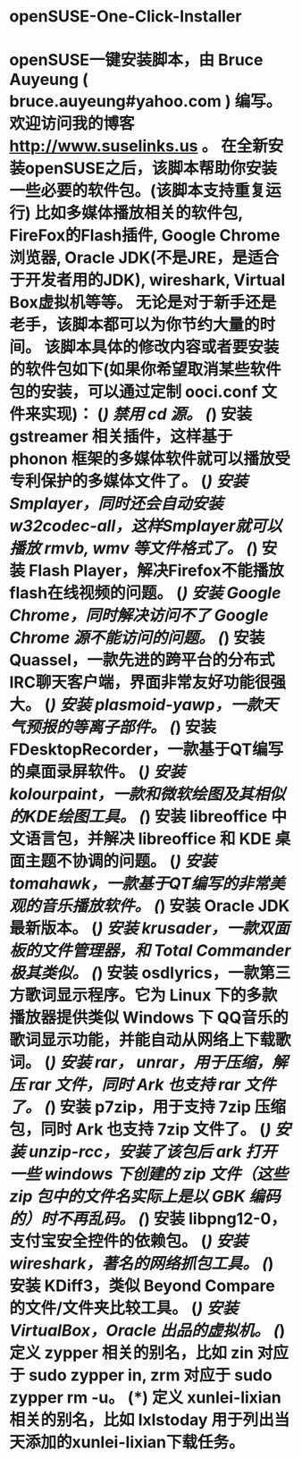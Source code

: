 openSUSE-One-Click-Installer
============================

openSUSE一键安装脚本，由 Bruce Auyeung ( bruce.auyeung#yahoo.com ) 编写。
欢迎访问我的博客 http://www.suselinks.us 。
在全新安装openSUSE之后，该脚本帮助你安装一些必要的软件包。(该脚本支持重复运行)
比如多媒体播放相关的软件包, FireFox的Flash插件, Google Chrome浏览器,  Oracle JDK(不是JRE，是适合于开发者用的JDK), wireshark, Virtual Box虚拟机等等。
无论是对于新手还是老手，该脚本都可以为你节约大量的时间。
该脚本具体的修改内容或者要安装的软件包如下(如果你希望取消某些软件包的安装，可以通过定制 ooci.conf 文件来实现)：
(*) 禁用 cd 源。
(*) 安装 gstreamer 相关插件，这样基于 phonon 框架的多媒体软件就可以播放受专利保护的多媒体文件了。
(*) 安装 Smplayer，同时还会自动安装 w32codec-all，这样Smplayer就可以播放 rmvb, wmv 等文件格式了。
(*) 安装 Flash Player，解决Firefox不能播放flash在线视频的问题。
(*) 安装 Google Chrome，同时解决访问不了 Google Chrome 源不能访问的问题。
(*) 安装 Quassel，一款先进的跨平台的分布式IRC聊天客户端，界面非常友好功能很强大。
(*) 安装 plasmoid-yawp，一款天气预报的等离子部件。
(*) 安装 FDesktopRecorder，一款基于QT编写的桌面录屏软件。
(*) 安装 kolourpaint，一款和微软绘图及其相似的KDE绘图工具。
(*) 安装 libreoffice 中文语言包，并解决 libreoffice 和 KDE 桌面主题不协调的问题。
(*) 安装 tomahawk，一款基于QT编写的非常美观的音乐播放软件。
(*) 安装 Oracle JDK 最新版本。
(*) 安装 krusader，一款双面板的文件管理器，和 Total Commander 极其类似。
(*) 安装 osdlyrics，一款第三方歌词显示程序。它为 Linux 下的多款播放器提供类似 Windows 下 QQ音乐的歌词显示功能，并能自动从网络上下载歌词。
(*) 安装 rar， unrar，用于压缩，解压 rar 文件，同时 Ark 也支持 rar 文件了。
(*) 安装 p7zip，用于支持 7zip 压缩包，同时 Ark 也支持 7zip 文件了。
(*) 安装 unzip-rcc，安装了该包后 ark 打开一些 windows 下创建的 zip 文件（这些 zip 包中的文件名实际上是以 GBK 编码的）时不再乱码。
(*) 安装 libpng12-0，支付宝安全控件的依赖包。
(*) 安装 wireshark，著名的网络抓包工具。
(*) 安装 KDiff3，类似 Beyond Compare 的文件/文件夹比较工具。
(*) 安装 VirtualBox，Oracle 出品的虚拟机。
(*) 定义 zypper 相关的别名，比如 zin 对应于 sudo zypper in, zrm 对应于 sudo zypper rm -u。
(*) 定义 xunlei-lixian 相关的别名，比如 lxlstoday 用于列出当天添加的xunlei-lixian下载任务。
============================


